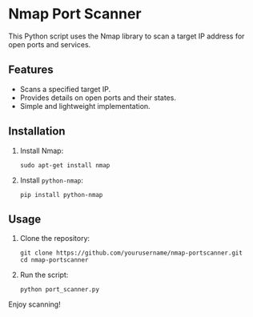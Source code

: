 <!DOCTYPE html>
<html lang="en">
<head>
    <meta charset="UTF-8">
    <meta name="viewport" content="width=device-width, initial-scale=1.0">
</head>
<body>
    <h1>Nmap Port Scanner</h1>
    <p>This Python script uses the Nmap library to scan a target IP address for open ports and services.</p>
    <h2>Features</h2>
    <ul>
        <li>Scans a specified target IP.</li>
        <li>Provides details on open ports and their states.</li>
        <li>Simple and lightweight implementation.</li>
    </ul>
    <h2>Installation</h2>
    <ol>
        <li>Install Nmap:
            <pre><code>sudo apt-get install nmap</code></pre>
        </li>
        <li>Install <code>python-nmap</code>:
            <pre><code>pip install python-nmap</code></pre>
        </li>
    </ol>
    <h2>Usage</h2>
    <ol>
        <li>Clone the repository:
            <pre><code>git clone https://github.com/yourusername/nmap-portscanner.git<br>cd nmap-portscanner</code></pre>
        </li>
        <li>Run the script:
            <pre><code>python port_scanner.py</code></pre>
        </li>
    </ol>
    <p>Enjoy scanning!</p>
</body>
</html>
